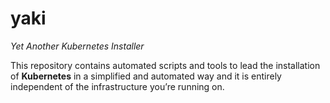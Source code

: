 # yaki

_Yet Another Kubernetes Installer_

This repository contains automated scripts and tools to lead the installation of **Kubernetes** in a simplified and automated way and it is entirely independent of the infrastructure you’re running on.

